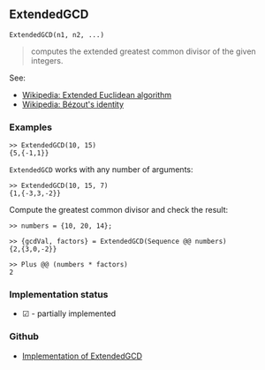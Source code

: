 ## ExtendedGCD

```
ExtendedGCD(n1, n2, ...)
```

> computes the extended greatest common divisor of the given integers. 

See:
* [Wikipedia: Extended Euclidean algorithm](https://en.wikipedia.org/wiki/Extended_Euclidean_algorithm)
* [Wikipedia: Bézout's identity](https://en.wikipedia.org/wiki/B%C3%A9zout%27s_identity)
 
 
### Examples

```
>> ExtendedGCD(10, 15)
{5,{-1,1}}
```

`ExtendedGCD` works with any number of arguments:

```
>> ExtendedGCD(10, 15, 7)
{1,{-3,3,-2}}
```

Compute the greatest common divisor and check the result:

```
>> numbers = {10, 20, 14};

>> {gcdVal, factors} = ExtendedGCD(Sequence @@ numbers)
{2,{3,0,-2}}

>> Plus @@ (numbers * factors)
2
```







### Implementation status

* &#x2611; - partially implemented

### Github

* [Implementation of ExtendedGCD](https://github.com/axkr/symja_android_library/blob/master/symja_android_library/matheclipse-core/src/main/java/org/matheclipse/core/builtin/NumberTheory.java#L2104) 
